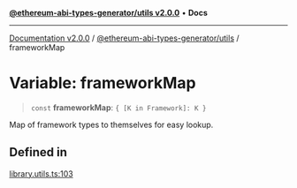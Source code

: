 [**@ethereum-abi-types-generator/utils v2.0.0**](../README.md) • **Docs**

***

[Documentation v2.0.0](../../../packages.md) / [@ethereum-abi-types-generator/utils](../README.md) / frameworkMap

# Variable: frameworkMap

> `const` **frameworkMap**: `{ [K in Framework]: K }`

Map of framework types to themselves for easy lookup.

## Defined in

[library.utils.ts:103](https://github.com/niZmosis/ethereum-abi-types-generator/blob/8be0c174f1ad191b06c4413881733fc6912573c5/packages/utils/src/library.utils.ts#L103)
